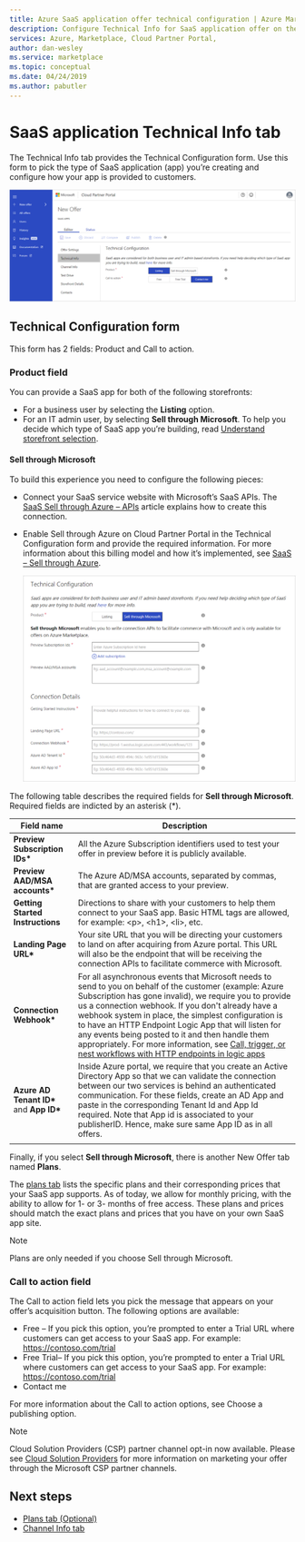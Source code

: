 ```yaml
---
title: Azure SaaS application offer technical configuration | Azure Marketplace
description: Configure Technical Info for SaaS application offer on the Azure Marketplace.
services: Azure, Marketplace, Cloud Partner Portal, 
author: dan-wesley
ms.service: marketplace
ms.topic: conceptual
ms.date: 04/24/2019
ms.author: pabutler
---
```


# SaaS application Technical Info tab

The Technical Info tab provides the Technical Configuration form. Use this form to pick the type of SaaS application (app) you’re creating and configure how your app is provided to customers.

![Technical configuration form](./media/saas-techinfo-techconfig.png)


## Technical Configuration form

This form has 2 fields: Product and Call to action.


### Product field

You can provide a SaaS app for both of the following storefronts:
- For a business user by selecting the **Listing** option.
- For an IT admin user, by selecting **Sell through Microsoft**.
To help you decide which type of SaaS app you’re building, read [Understand storefront selection](https://docs.microsoft.com/azure/marketplace/determine-your-listing-type#understand-storefront-selection).


#### Sell through Microsoft
To build this experience you need to configure the following pieces:

- Connect your SaaS service website with Microsoft’s SaaS APIs. The [SaaS Sell through Azure – APIs](https://docs.microsoft.com/azure/marketplace/cloud-partner-portal-orig/cloud-partner-portal-saas-subscription-apis) article explains how to create this connection.
- Enable Sell through Azure on Cloud Partner Portal in the Technical Configuration form and provide the required information. For more information about this billing model and how it’s implemented, see [SaaS – Sell through Azure](https://docs.microsoft.com/azure/marketplace/cloud-partner-portal-orig/cloud-partner-portal-saas-offer-subscriptions).

  ![Sell through Microsoft form](./media/saas-techinfo-sellthrough-ms.png)

The following table describes the required fields for **Sell through Microsoft**.  Required fields are indicted by an asterisk (*).

|  **Field name**   |  **Description**  |
|  ---------------  |  ---------------  |
|  **Preview Subscription IDs\***   |  All the Azure Subscription identifiers used to test your offer in preview before it is publicly available.  |
|  **Preview AAD/MSA accounts\***   |  The Azure AD/MSA accounts, separated by commas, that are granted access to your preview. |
|  **Getting Started Instructions** |  Directions to share with your customers to help them connect to your SaaS app. Basic HTML tags are allowed, for example: &lt;p&gt;, &lt;h1&gt;, &lt;li&gt;, etc.    |
|  **Landing Page URL\***           |  Your site URL that you will be directing your customers to land on after acquiring from Azure portal. This URL will also be the endpoint that will be receiving the connection APIs to facilitate commerce with Microsoft.   |
| **Connection Webhook\***            |  For all asynchronous events that Microsoft needs to send to you on behalf of the customer (example: Azure Subscription has gone invalid), we require you to provide us a connection webhook. If you don't already have a webhook system in place, the simplest configuration is to have an HTTP Endpoint Logic App that will listen for any events being posted to it and then handle them appropriately. For more information, see <a href="https://docs.microsoft.com/azure/logic-apps/logic-apps-http-endpoint">Call, trigger, or nest workflows with HTTP endpoints in logic apps</a>    |
|  **Azure AD Tenant ID\*** and **App ID\***      |   Inside Azure portal, we require that you create an Active Directory App so that we can validate the connection between our two services is behind an authenticated communication. For these fields, create an AD App and paste in the corresponding Tenant Id and App Id required. Note that App id is associated to your publisherID. Hence, make sure same App ID as in all offers.   |
|   |   |

Finally, if you select **Sell through Microsoft**, there is another New Offer tab named **Plans**. 

The [plans tab](./cpp-plans-tab.md) lists the specific plans and their corresponding prices that your SaaS app supports. As of today, we allow for monthly pricing, with the ability to allow for 1- or 3- months of free access. These plans and prices should match the exact plans and prices that you have on your own SaaS app site.

>[!NOTE] 
>Plans are only needed if you choose Sell through Microsoft.

### Call to action field

The Call to action field lets you pick the message that appears on your offer’s acquisition button. The following options are available:

- Free – If you pick this option, you’re prompted to enter a Trial URL where customers can get access to your SaaS app. For example: https://contoso.com/trial
- Free Trial– If you pick this option, you’re prompted to enter a Trial URL where customers can get access to your SaaS app. For example: https://contoso.com/trial
- Contact me

For more information about the Call to action options, see Choose a publishing option.

>[!Note]
>Cloud Solution Providers (CSP) partner channel opt-in now available.  Please see [Cloud Solution Providers](../../cloud-solution-providers.md) for more information on marketing your offer through the Microsoft CSP partner channels.

## Next steps

- [Plans tab (Optional)](./cpp-plans-tab.md)
- [Channel Info tab](./cpp-channel-info-tab.md)
